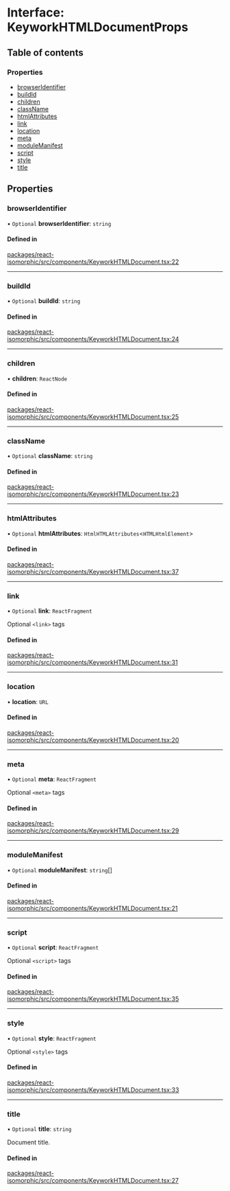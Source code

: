# Interface: KeyworkHTMLDocumentProps

## Table of contents

### Properties

- [browserIdentifier](KeyworkHTMLDocumentProps.md#browseridentifier)
- [buildId](KeyworkHTMLDocumentProps.md#buildid)
- [children](KeyworkHTMLDocumentProps.md#children)
- [className](KeyworkHTMLDocumentProps.md#classname)
- [htmlAttributes](KeyworkHTMLDocumentProps.md#htmlattributes)
- [link](KeyworkHTMLDocumentProps.md#link)
- [location](KeyworkHTMLDocumentProps.md#location)
- [meta](KeyworkHTMLDocumentProps.md#meta)
- [moduleManifest](KeyworkHTMLDocumentProps.md#modulemanifest)
- [script](KeyworkHTMLDocumentProps.md#script)
- [style](KeyworkHTMLDocumentProps.md#style)
- [title](KeyworkHTMLDocumentProps.md#title)

## Properties

### browserIdentifier

• `Optional` **browserIdentifier**: `string`

#### Defined in

[packages/react-isomorphic/src/components/KeyworkHTMLDocument.tsx:22](https://github.com/nirrius/keywork/blob/3dc0058/packages/react-isomorphic/src/components/KeyworkHTMLDocument.tsx#L22)

___

### buildId

• `Optional` **buildId**: `string`

#### Defined in

[packages/react-isomorphic/src/components/KeyworkHTMLDocument.tsx:24](https://github.com/nirrius/keywork/blob/3dc0058/packages/react-isomorphic/src/components/KeyworkHTMLDocument.tsx#L24)

___

### children

• **children**: `ReactNode`

#### Defined in

[packages/react-isomorphic/src/components/KeyworkHTMLDocument.tsx:25](https://github.com/nirrius/keywork/blob/3dc0058/packages/react-isomorphic/src/components/KeyworkHTMLDocument.tsx#L25)

___

### className

• `Optional` **className**: `string`

#### Defined in

[packages/react-isomorphic/src/components/KeyworkHTMLDocument.tsx:23](https://github.com/nirrius/keywork/blob/3dc0058/packages/react-isomorphic/src/components/KeyworkHTMLDocument.tsx#L23)

___

### htmlAttributes

• `Optional` **htmlAttributes**: `HtmlHTMLAttributes`<`HTMLHtmlElement`\>

#### Defined in

[packages/react-isomorphic/src/components/KeyworkHTMLDocument.tsx:37](https://github.com/nirrius/keywork/blob/3dc0058/packages/react-isomorphic/src/components/KeyworkHTMLDocument.tsx#L37)

___

### link

• `Optional` **link**: `ReactFragment`

Optional `<link>` tags

#### Defined in

[packages/react-isomorphic/src/components/KeyworkHTMLDocument.tsx:31](https://github.com/nirrius/keywork/blob/3dc0058/packages/react-isomorphic/src/components/KeyworkHTMLDocument.tsx#L31)

___

### location

• **location**: `URL`

#### Defined in

[packages/react-isomorphic/src/components/KeyworkHTMLDocument.tsx:20](https://github.com/nirrius/keywork/blob/3dc0058/packages/react-isomorphic/src/components/KeyworkHTMLDocument.tsx#L20)

___

### meta

• `Optional` **meta**: `ReactFragment`

Optional `<meta>` tags

#### Defined in

[packages/react-isomorphic/src/components/KeyworkHTMLDocument.tsx:29](https://github.com/nirrius/keywork/blob/3dc0058/packages/react-isomorphic/src/components/KeyworkHTMLDocument.tsx#L29)

___

### moduleManifest

• `Optional` **moduleManifest**: `string`[]

#### Defined in

[packages/react-isomorphic/src/components/KeyworkHTMLDocument.tsx:21](https://github.com/nirrius/keywork/blob/3dc0058/packages/react-isomorphic/src/components/KeyworkHTMLDocument.tsx#L21)

___

### script

• `Optional` **script**: `ReactFragment`

Optional `<script>` tags

#### Defined in

[packages/react-isomorphic/src/components/KeyworkHTMLDocument.tsx:35](https://github.com/nirrius/keywork/blob/3dc0058/packages/react-isomorphic/src/components/KeyworkHTMLDocument.tsx#L35)

___

### style

• `Optional` **style**: `ReactFragment`

Optional `<style>` tags

#### Defined in

[packages/react-isomorphic/src/components/KeyworkHTMLDocument.tsx:33](https://github.com/nirrius/keywork/blob/3dc0058/packages/react-isomorphic/src/components/KeyworkHTMLDocument.tsx#L33)

___

### title

• `Optional` **title**: `string`

Document title.

#### Defined in

[packages/react-isomorphic/src/components/KeyworkHTMLDocument.tsx:27](https://github.com/nirrius/keywork/blob/3dc0058/packages/react-isomorphic/src/components/KeyworkHTMLDocument.tsx#L27)

